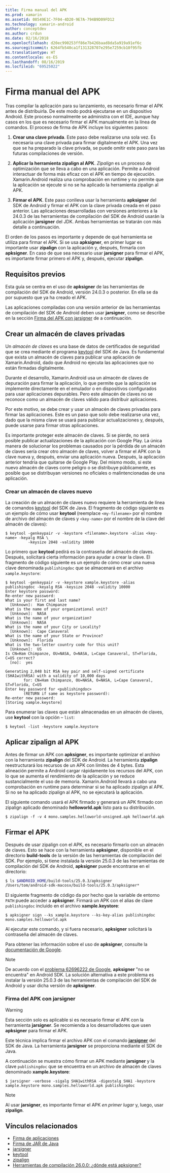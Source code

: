 ```yaml
---
title: Firma manual del APK
ms.prod: xamarin
ms.assetid: 08549E1C-7F04-4D20-9E7A-794B9D09FD12
ms.technology: xamarin-android
author: conceptdev
ms.author: crdun
ms.date: 02/16/2018
ms.openlocfilehash: d20ec990253ff86e7b426baad8da5a919a91ef6c
ms.sourcegitcommit: 6264fb540ca1f131328707e295e7259cb10f95fb
ms.translationtype: HT
ms.contentlocale: es-ES
ms.lasthandoff: 08/16/2019
ms.locfileid: "69525022"
---
```

# <a name="manually-signing-the-apk"></a>Firma manual del APK


Tras compilar la aplicación para su lanzamiento, es necesario firmar el APK antes de distribuirla. De este modo podrá ejecutarse en un dispositivo Android. Este proceso normalmente se administra con el IDE, aunque hay casos en los que es necesario firmar el APK manualmente en la línea de comandos. El proceso de firma de APK incluye los siguientes pasos:

1. **Crear una clave privada**. Este paso debe realizarse una sola vez. Es necesaria una clave privada para firmar digitalmente el APK.
    Una vez que se ha preparado la clave privada, se puede omitir este paso para las futuras compilaciones de versión.

2. **Aplicar la herramienta zipalign al APK**. *Zipalign* es un proceso de optimización que se lleva a cabo en una aplicación. Permite a Android interactuar de forma más eficaz con el APK en tiempo de ejecución. Xamarin.Android realiza una comprobación en runtime y no permite que la aplicación se ejecute si no se ha aplicado la herramienta zipalign al APK.

3. **Firmar el APK**. Este paso conlleva usar la herramienta **apksigner** del SDK de Android y firmar el APK con la clave privada creada en el paso anterior. Las aplicaciones desarrolladas con versiones anteriores a la 24.0.3 de las herramientas de compilación del SDK de Android usarán la aplicación **jarsigner** del JDK. Ambas herramientas se tratarán con más detalle a continuación. 

El orden de los pasos es importante y depende de qué herramienta se utiliza para firmar el APK. Si se usa **apksigner**, en primer lugar es importante usar **zipalign** con la aplicación y, después, firmarla con **apksigner**.  En caso de que sea necesario usar **jarsigner** para firmar el APK, es importante firmar primero el APK y, después, ejecutar **zipalign**. 



## <a name="prerequisites"></a>Requisitos previos

Esta guía se centra en el uso de **apksigner** de las herramientas de compilación del SDK de Android, versión 24.0.3 o posterior. En ella se da por supuesto que ya ha creado el APK.

Las aplicaciones compiladas con una versión anterior de las herramientas de compilación del SDK de Android deben usar **jarsigner**, como se describe en la sección [Firma del APK con jarsigner](#Sign_the_APK_with_jarsigner) de a continuación.



## <a name="create-a-private-keystore"></a>Crear un almacén de claves privadas

Un *almacén de claves* es una base de datos de certificados de seguridad que se crea mediante el programa [keytool](https://docs.oracle.com/javase/8/docs/technotes/tools/unix/keytool.html) del SDK de Java. Es fundamental que exista un almacén de claves para publicar una aplicación de Xamarin.Android, dado que Android no ejecuta las aplicaciones que no están firmadas digitalmente.

Durante el desarrollo, Xamarin.Android usa un almacén de claves de depuración para firmar la aplicación, lo que permite que la aplicación se implemente directamente en el emulador o en dispositivos configurados para usar aplicaciones depurables.
Pero este almacén de claves no se reconoce como un almacén de claves válido para distribuir aplicaciones.

Por este motivo, se debe crear y usar un almacén de claves privadas para firmar las aplicaciones. Este es un paso que solo debe realizarse una vez, dado que la misma clave se usará para publicar actualizaciones y, después, puede usarse para firmar otras aplicaciones.

Es importante proteger este almacén de claves. Si se pierde, no será posible publicar actualizaciones de la aplicación con Google Play.
La única manera de solucionar los problemas causados por la pérdida de un almacén de claves sería crear otro almacén de claves, volver a firmar el APK con la clave nueva y, después, enviar una aplicación nueva. Después, la aplicación anterior tendría que quitarse de Google Play. Del mismo modo, si este nuevo almacén de claves corre peligro o se distribuye públicamente, es posible que se distribuyan versiones no oficiales o malintencionadas de una aplicación.



### <a name="create-a-new-keystore"></a>Crear un almacén de claves nuevo

La creación de un almacén de claves nuevo requiere la herramienta de línea de comandos [keytool](https://docs.oracle.com/javase/8/docs/technotes/tools/unix/keytool.html) del SDK de Java. El fragmento de código siguiente es un ejemplo de cómo usar **keytool** (reemplace `<my-filename>` por el nombre de archivo del almacén de claves y `<key-name>` por el nombre de la clave del almacén de claves):

```shell
$ keytool -genkeypair -v -keystore <filename>.keystore -alias <key-name> -keyalg RSA \
          -keysize 2048 -validity 10000
```

Lo primero que **keytool** pedirá es la contraseña del almacén de claves. Después, solicitará cierta información para ayudar a crear la clave. El fragmento de código siguiente es un ejemplo de cómo crear una nueva clave denominada `publishingdoc` que se almacenará en el archivo `xample.keystore`:

```shell
$ keytool -genkeypair -v -keystore xample.keystore -alias publishingdoc -keyalg RSA -keysize 2048 -validity 10000
Enter keystore password:
Re-enter new password:
What is your first and last name?
  [Unknown]:  Ham Chimpanze
What is the name of your organizational unit?
  [Unknown]:  NASA
What is the name of your organization?
  [Unknown]:  NASA
What is the name of your City or Locality?
  [Unknown]:  Cape Canaveral
What is the name of your State or Province?
  [Unknown]:  Florida
What is the two-letter country code for this unit?
  [Unknown]:  US
Is CN=Ham Chimpanze, OU=NASA, O=NASA, L=Cape Canaveral, ST=Florida, C=US correct?
  [no]:  yes

Generating 2,048 bit RSA key pair and self-signed certificate (SHA1withRSA) with a validity of 10,000 days
        for: CN=Ham Chimpanze, OU=NASA, O=NASA, L=Cape Canaveral, ST=Florida, C=US
Enter key password for <publishingdoc>
        (RETURN if same as keystore password):
Re-enter new password:
[Storing xample.keystore]
```

Para enumerar las claves que están almacenadas en un almacén de claves, use **keytool** con la opción &ndash; `list`:

```shell
$ keytool -list -keystore xample.keystore
```


## <a name="zipalign-the-apk"></a>Aplicar zipalign al APK

Antes de firmar un APK con **apksigner**, es importante optimizar el archivo con la herramienta **zipalign** del SDK de Android. La herramienta **zipalign** reestructurará los recursos de un APK con límites de 4 bytes. Esta alineación permite a Android cargar rápidamente los recursos del APK, con lo que se aumenta el rendimiento de la aplicación y se reduce sustancialmente el uso de memoria. Xamarin.Android llevará a cabo una comprobación en runtime para determinar si se ha aplicado zipalign al APK. Si no se ha aplicado zipalign al APK, no se ejecutará la aplicación.

El siguiente comando usará el APK firmado y generará un APK firmado con zipalign aplicado denominado **helloworld.apk** listo para su distribución.

```shell
$ zipalign -f -v 4 mono.samples.helloworld-unsigned.apk helloworld.apk
```


## <a name="sign-the-apk"></a>Firmar el APK

Después de usar zipalign con el APK, es necesario firmarlo con un almacén de claves. Esto se hace con la herramienta **apksigner**, disponible en el directorio **build-tools** de la versión de las herramientas de compilación del SDK.  Por ejemplo, si tiene instalada la versión 25.0.3 de las herramientas de compilación del SDK de Android, **apksigner** puede encontrarse en el directorio:

```bash
$ ls $ANDROID_HOME/build-tools/25.0.3/apksigner
/Users/tom/android-sdk-macosx/build-tools/25.0.3/apksigner*
```

El siguiente fragmento de código da por hecho que la variable de entorno `PATH` puede acceder a **apksigner**. Firmará un APK con el alias de clave `publishingdoc` incluido en el archivo **xample.keystore**:

```shell
$ apksigner sign --ks xample.keystore --ks-key-alias publishingdoc mono.samples.helloworld.apk
```

Al ejecutar este comando, y si fuera necesario, **apksigner** solicitará la contraseña del almacén de claves.

Para obtener las información sobre el uso de **apksigner**, consulte la [documentación de Google](https://developer.android.com/studio/command-line/apksigner.html).

> [!NOTE]
> De acuerdo con el [problema 62696222 de Google](https://issuetracker.google.com/issues/62696222), **apksigner** "no se encuentra" en Android SDK. La solución alternativa a este problema es instalar la versión 25.0.3 de las herramientas de compilación del SDK de Android y usar dicha versión de **apksigner**.  


<a name="Sign_the_APK_with_jarsigner" />

### <a name="sign-the-apk-with-jarsigner"></a>Firma del APK con jarsigner

> [!WARNING]
> Esta sección solo es aplicable si es necesario firmar el APK con la herramienta **jarsigner**. Se recomienda a los desarrolladores que usen **apksigner** para firmar el APK.

Este técnica implica firmar el archivo APK con el comando **[jarsigner](https://docs.oracle.com/javase/8/docs/technotes/tools/windows/jarsigner.html)** del SDK de Java.  La herramienta **jarsigner** se proporciona mediante el SDK de Java. 

A continuación se muestra cómo firmar un APK mediante **jarsigner** y la clave `publishingdoc` que se encuentra en un archivo de almacén de claves denominado **xample.keystore**:

```shell
$ jarsigner -verbose -sigalg SHA1withRSA -digestalg SHA1 -keystore xample.keystore mono.samples.helloworld.apk publishingdoc
```

> [!NOTE]
> Al usar **jarsigner**, es importante firmar el APK _en primer lugar_ y, luego, usar **zipalign**.  



## <a name="related-links"></a>Vínculos relacionados

- [Firma de aplicaciones](https://source.android.com/security/apksigning/)
- [Firma de JAR de Java](https://docs.oracle.com/javase/8/docs/technotes~/jar/jar.html#Signed_JAR_File)
- [jarsigner](https://docs.oracle.com/javase/8/docs/technotes/tools/windows/jarsigner.html)
- [keytool](https://docs.oracle.com/javase/8/docs/technotes/tools/unix/keytool.html)
- [zipalign](https://developer.android.com/studio/command-line/zipalign.html)
- [Herramientas de compilación 26.0.0: ¿dónde está apksigner?](https://issuetracker.google.com/issues/62696222)
